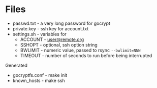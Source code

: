 # Files

- passwd.txt - a very long password for gocrypt
- private.key - ssh key for account.txt
- settings.sh - variables for
   - ACCOUNT - user@remote.org
   - SSHOPT - optional, ssh option string
   - BWLIMIT - numeric value, passed to rsync `--bwlimit=NNN`
   - TIMEOUT - number of seconds to run before being interrupted

Generated
- gocryptfs.conf - make init
- known_hosts - make ssh

